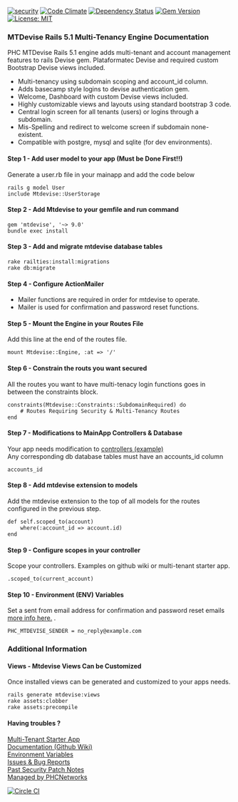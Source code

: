 [![security](https://hakiri.io/github/PHCNetworks/multi-tenancy-devise/master.svg)](https://hakiri.io/github/PHCNetworks/multi-tenancy-devise/master)
[![Code Climate](https://codeclimate.com/github/PHCNetworks/multi-tenancy-devise/badges/gpa.svg)](https://codeclimate.com/github/PHCNetworks/multi-tenancy-devise)
[![Dependency Status](https://gemnasium.com/badges/github.com/PHCNetworks/multi-tenancy-devise.svg)](https://gemnasium.com/github.com/PHCNetworks/multi-tenancy-devise)
[![Gem Version](https://badge.fury.io/rb/mtdevise.svg)](https://badge.fury.io/rb/mtdevise)
[![License: MIT](https://img.shields.io/badge/License-MIT-blue.svg)](https://github.com/PHCNetworks/multi-tenancy-devise/blob/master/MIT-LICENSE)

### MTDevise Rails 5.1 Multi-Tenancy Engine Documentation  
PHC MTDevise Rails 5.1 engine adds multi-tenant and account management features to rails Devise gem. Plataformatec Devise and required custom Bootstrap Devise views included.  

* Multi-tenancy using subdomain scoping and account_id column.  
* Adds basecamp style logins to devise authentication gem.  
* Welcome, Dashboard with custom Devise views included.  
* Highly customizable views and layouts using standard bootstrap 3 code.  
* Central login screen for all tenants (users) or logins through a subdomain.  
* Mis-Spelling and redirect to welcome screen if subdomain none-existent.  
* Compatible with postgre, mysql and sqlite (for dev environments).  

#### Step 1 - Add user model to your app (Must be Done First!!)
Generate a user.rb file in your mainapp and add the code below

	rails g model User
	include Mtdevise::UserStorage

#### Step 2 - Add Mtdevise to your gemfile and run command  

	gem 'mtdevise', '~> 9.0'
	bundle exec install

#### Step 3 - Add and migrate mtdevise database tables

	rake railties:install:migrations
	rake db:migrate

#### Step 4 - Configure ActionMailer
* Mailer functions are required in order for mtdevise to operate.
* Mailer is used for confirmation and password reset functions.

#### Step 5 - Mount the Engine in your Routes File
Add this line at the end of the routes file.  

	mount Mtdevise::Engine, :at => '/'

#### Step 6 - Constrain the routs you want secured
All the routes you want to have multi-tenacy login functions goes in between the constraints block.

	constraints(Mtdevise::Constraints::SubdomainRequired) do
		# Routes Requiring Security & Multi-Tenancy Routes  
	end

#### Step 7 - Modifications to MainApp Controllers & Database  
Your app needs modification to [controllers (example)](https://github.com/PHCNetworks/multi-tenancy-devise/wiki/Scoped-Controller-Example)  
Any corresponding db database tables must have an accounts_id column

	accounts_id

#### Step 8 - Add mtdevise extension to models  
Add the mtdevise extension to the top of all models for the routes configured in the previous step.  

	def self.scoped_to(account)
		where(:account_id => account.id)
	end

#### Step 9 - Configure scopes in your controller
Scope your controllers. Examples on github wiki or multi-tenant starter app.

	.scoped_to(current_account)

#### Step 10 - Environment (ENV) Variables
Set a sent from email address for confirmation and password reset emails [more info here.](https://github.com/PHCNetworks/multi-tenancy-devise/wiki/ENV---Environment-Variables)  .  

	PHC_MTDEVISE_SENDER = no_reply@example.com

### Additional Information  

#### Views - Mtdevise Views Can be Customized  
Once installed views can be generated and customized to your apps needs.  

	rails generate mtdevise:views
	rake assets:clobber
	rake assets:precompile

#### Having troubles ?  
[Multi-Tenant Starter App](https://github.com/PHCNetworks/multi-tenancy-starter-devise)  
[Documentation (Github Wiki)](https://github.com/PHCNetworks/multi-tenancy-devise/wiki)  
[Environment Variables](https://github.com/PHCNetworks/multi-tenancy-devise/wiki/ENV---Environment-Variables)  
[Issues & Bug Reports](https://github.com/PHCNetworks/multi-tenancy-devise/issues)  
[Past Security Patch Notes](https://github.com/PHCNetworks/multi-tenancy-devise/wiki/Critical-Security-Updates)  
[Managed by PHCNetworks](http://phcnetworks.net)  

[![Circle CI](https://circleci.com/gh/PHCNetworks/multi-tenancy-devise/tree/master.svg?style=svg)](https://circleci.com/gh/PHCNetworks/multi-tenancy-devise/tree/master)
